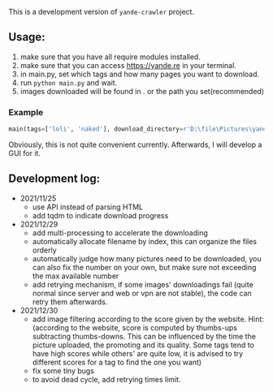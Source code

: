 This is a development version of `yande-crawler` project.

## Usage:
1. make sure that you have all require modules installed.
2. make sure that you can access https://yande.re in your terminal.
2. in main.py, set which tags and how many pages you want to download.
3. run `python main.py` and wait.
4. images downloaded will be found in . or the path you set(recommended)

### Example
```py
main(tags=['loli', 'naked'], download_directory=r'D:\file\Pictures\yande', score_threshold=60)
```
Obviously, this is not quite convenient currently. Afterwards, I will develop a GUI for it.

## Development log:
 - 2021/11/25
    * use API instead of parsing HTML
    * add tqdm to indicate download progress
 - 2021/12/29
    * add multi-processing to accelerate the downloading
    * automatically allocate filename by index, this can organize the files orderly
    * automatically judge how many pictures need to be downloaded, you can also fix the number on your own, but make sure not exceeding the max available number
    * add retrying mechanism, if some images' downloadings fail (quite normal since server and web or vpn are not stable), the code can retry them afterwards. 
 - 2021/12/30
    * add image filtering according to the score given by the website. Hint: (according to the website, score is computed by thumbs-ups subtracting thumbs-downs. This can be influenced by the time the picture uploaded, the promoting and its quality. Some tags tend to have high scores while others' are quite low, it is advised to try different scores for a tag to find the one you want)
    * fix some tiny bugs
    * to avoid dead cycle, add retrying times limit.
